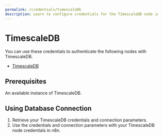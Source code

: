 ```yaml
---
permalink: /credentials/timescaleDb
description: Learn to configure credentials for the TimescaleDB node in n8n
---
```


# TimescaleDB

You can use these credentials to authenticate the following nodes with TimescaleDB.
- [TimescaleDB](../../nodes-library/nodes/TimescaleDB/README.md)

## Prerequisites

An available instance of TimescaleDB.

## Using Database Connection

1. Retrieve your TimescaleDB credentials and connection parameters.
2. Use the credentials and connection parameters with your TimescaleDB node credentials in n8n.

